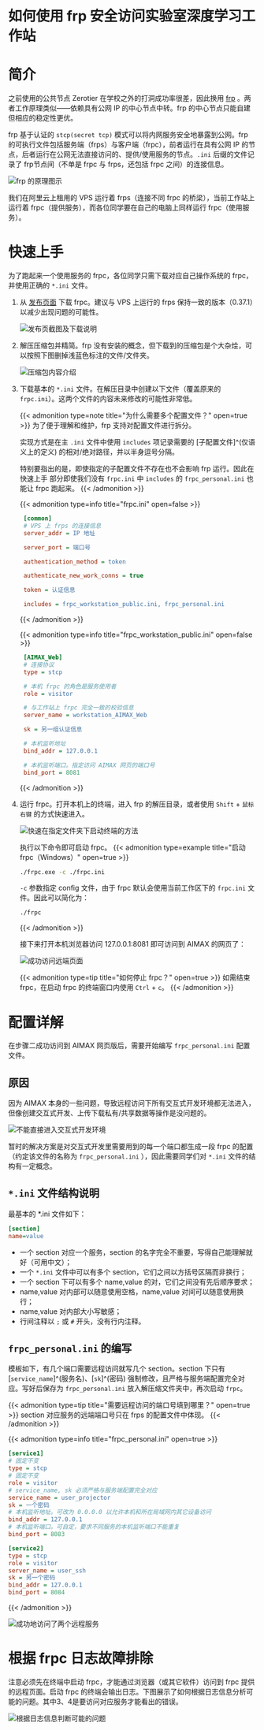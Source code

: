# 如何使用 frp 安全访问实验室深度学习工作站

# 简介

之前使用的公共节点 Zerotier 在学校之外的打洞成功率很差，因此换用 [frp](https://github.com/fatedier/frp) 。两者工作原理类似——依赖具有公网 IP 的中心节点中转。frp 的中心节点只能自建但相应的稳定性更优。

frp 基于认证的 `stcp(secret tcp)` 模式可以将内网服务安全地暴露到公网。frp 的可执行文件包括服务端（frps）与客户端（frpc），前者运行在具有公网 IP 的节点，后者运行在公网无法直接访问的、提供/使用服务的节点。`.ini` 后缀的文件记录了 frp节点间（不单是 frpc 与 frps，还包括 frpc 之间）的连接信息。

![frp 的原理图示](https://image.assets.xuchunqiu.com/img/2023/09/ADIOPI.png)

我们在阿里云上租用的 VPS 运行着 frps（连接不同 frpc 的桥梁），当前工作站上运行着 frpc（提供服务），而各位同学要在自己的电脑上同样运行 frpc（使用服务）。

# 快速上手

为了跑起来一个使用服务的 frpc，各位同学只需下载对应自己操作系统的 frpc，并使用正确的 `*.ini` 文件。

1. 从 [发布页面](https://github.com/fatedier/frp/releases) 下载  frpc。建议与 VPS 上运行的 frps 保持一致的版本（0.37.1）以减少出现问题的可能性。
   
   ![发布页截图及下载说明](https://image.assets.xuchunqiu.com/img/2023/09/RjW7i1.png)
   
2. 解压压缩包并精简。frp 没有安装的概念，但下载到的压缩包是个大杂烩，可以按照下图删掉浅蓝色标注的文件/文件夹。
   
   ![压缩包内容介绍](https://image.assets.xuchunqiu.com/img/2023/09/Ur6w5t.png)
   
3. 下载基本的 `*.ini` 文件。在解压目录中创建以下文件（覆盖原来的 `frpc.ini`）。这两个文件的内容未来修改的可能性非常低。

    {{< admonition type=note title="为什么需要多个配置文件？" open=true >}}
   为了便于理解和维护，frp 支持对配置文件进行拆分。
   
   实现方式是在主 `.ini` 文件中使用 `includes` 项记录需要的 [子配置文件]^(仅语义上的定义) 的相对/绝对路径，并以半身逗号分隔。
   
   特别要指出的是，即使指定的子配置文件不存在也不会影响 frp 运行。因此在 快速上手 部分即使我们没有 `frpc.ini` 中 `includes` 的 `frpc_personal.ini` 也能让 frpc 跑起来。
    {{< /admonition >}}
   
    {{< admonition type=info title="frpc.ini" open=false >}}
   ```ini
    [common]
    # VPS 上 frps 的连接信息
    server_addr = IP 地址
   
    server_port = 端口号
   
    authentication_method = token
   
    authenticate_new_work_conns = true
   
    token = 认证信息
   
    includes = frpc_workstation_public.ini, frpc_personal.ini   
   ```
    {{< /admonition >}}

    {{< admonition type=info title="frpc_workstation_public.ini" open=false >}}
   ```ini
    [AIMAX_Web]
    # 连接协议
    type = stcp
   
    # 本机 frpc 的角色是服务使用者
    role = visitor
   
    # 与工作站上 frpc 完全一致的校验信息
    server_name = workstation_AIMAX_Web
   
    sk = 另一组认证信息
   
    # 本机监听地址
    bind_addr = 127.0.0.1
   
    # 本机监听端口。指定访问 AIMAX 网页的端口号
    bind_port = 8081  
   ```
    {{< /admonition >}}
   
4. 运行 frpc。打开本机上的终端，进入 frp 的解压目录，或者使用 `Shift` + `鼠标右键` 的方式快速进入。
   
   ![快速在指定文件夹下启动终端的方法](https://image.assets.xuchunqiu.com/img/2023/09/yhOJIk.png)
   
   执行以下命令即可启动 frpc。
   {{< admonition type=example title="启动 frpc（Windows）" open=true >}}
   ```bash
   ./frpc.exe -c ./frpc.ini
   ```

   `-c` 参数指定 config 文件，由于 frpc 默认会使用当前工作区下的 `frpc.ini` 文件。因此可以简化为：
   ```bash
   ./frpc
   ```
    {{< /admonition >}}

   接下来打开本机浏览器访问 127.0.0.1:8081 即可访问到 AIMAX 的网页了：

   ![成功访问远端页面](https://image.assets.xuchunqiu.com/img/2023/09/NxFza6.png)

   {{< admonition type=tip title="如何停止 frpc？" open=true >}}
   如需结束 frpc，在启动 frpc 的终端窗口内使用 `Ctrl` + `c`。
    {{< /admonition >}}

# 配置详解

在步骤二成功访问到 AIMAX 网页版后，需要开始编写 `frpc_personal.ini` 配置文件。

## 原因

因为 AIMAX 本身的一些问题，导致远程访问下所有交互式开发环境都无法进入，但像创建交互式开发、上传下载私有/共享数据等操作是没问题的。

![不能直接进入交互式开发环境](https://image.assets.xuchunqiu.com/img/2023/09/A7QFnX.png)

暂时的解决方案是对交互式开发里需要用到的每一个端口都生成一段 frpc 的配置（约定该文件的名称为 `frpc_personal.ini` ），因此需要同学们对 `*.ini` 文件的结构有一定概念。

## `*.ini` 文件结构说明

最基本的 *.ini 文件如下：

```ini
[section]
name=value
```

- 一个 section 对应一个服务，section 的名字完全不重要，写得自己能理解就好（可用中文）；
- 一个 `*.ini` 文件中可以有多个 section，它们之间以方括号区隔而非换行；
- 一个 section 下可以有多个 name,value 的对，它们之间没有先后顺序要求；
- name,value 对内部可以随意使用空格，name,value 对间可以随意使用换行；
- name,value 对内部大小写敏感；
- 行间注释以 `;` 或 `#` 开头，没有行内注释。

## `frpc_personal.ini` 的编写

模板如下，有几个端口需要远程访问就写几个 section。section 下只有 [`service_name`]^(服务名)、[`sk`]^(密码) 强制修改，且严格与服务端配置完全对应。写好后保存为 `frpc_personal.ini` 放入解压缩文件夹中，再次启动 `frpc`。

{{< admonition type=tip title="需要远程访问的端口号填到哪里？" open=true >}}
section 对应服务的远端端口号只在 frps 的配置文件中体现。
{{< /admonition >}}

{{< admonition type=info title="frpc_personal.ini" open=true >}}
```ini
[service1]
# 固定不变
type = stcp
# 固定不变
role = visitor
# service_name, sk 必须严格与服务端配置完全对应
service_name = user_projector
sk = 一个密码
# 本机监听地址。可改为 0.0.0.0 以允许本机和所在局域网内其它设备访问
bind_addr = 127.0.0.1
# 本机监听端口。可自定，要求不同服务的本机监听端口不能重复
bind_port = 8083

[service2]
type = stcp
role = visitor
server_name = user_ssh
sk = 另一个密码
bind_addr = 127.0.0.1
bind_port = 8084
```
{{< /admonition >}}

![成功地访问了两个远程服务](https://image.assets.xuchunqiu.com/img/2023/09/KP6j49.png)

# 根据 frpc 日志故障排除

注意必须先在终端中启动 frpc，才能通过浏览器（或其它软件）访问到 frpc 提供的远程页面。启动 frpc 的终端会输出日志。下图展示了如何根据日志信息分析可能的问题。其中3、4是要访问对应服务才能看出的错误。

![根据日志信息判断可能的问题](https://image.assets.xuchunqiu.com/img/2023/09/FRJJwy.png)


